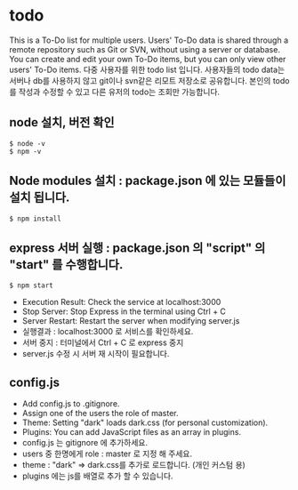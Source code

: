# todo
This is a To-Do list for multiple users. Users' To-Do data is shared through a remote repository such as Git or SVN, without using a server or database. You can create and edit your own To-Do items, but you can only view other users' To-Do items.
다중 사용자를 위한 todo list 입니다.
사용자들의 todo data는 서버나 db를 사용하지 않고 git이나 svn같은 리모트 저장소로 공유합니다.
본인의 todo를 작성과 수정할 수 있고 다른 유저의 todo는 조회만 가능합니다.


## node 설치, 버전 확인
```
$ node -v
$ npm -v
```

## Node modules 설치 : package.json 에 있는 모듈들이 설치 됩니다.
```
$ npm install
```

## express 서버 실행 : package.json 의 "script" 의 "start" 를 수행합니다.
```
$ npm start
```
- Execution Result: Check the service at localhost:3000
- Stop Server: Stop Express in the terminal using Ctrl + C
- Server Restart: Restart the server when modifying server.js
- 실행결과 : localhost:3000 로 서비스를 확인하세요.
- 서버 중지 : 터미널에서 Ctrl + C 로 express 중지 
- server.js 수정 시 서버 재 시작이 필요합니다.

## config.js
- Add config.js to .gitignore.
- Assign one of the users the role of master.
- Theme: Setting "dark" loads dark.css (for personal customization).
- Plugins: You can add JavaScript files as an array in plugins.
- config.js 는 gitignore 에 추가하세요.
- users 중 한명에게 role : master 로 지정 해 주세요.
- theme : "dark" => dark.css를 추가로 로드합니다. (개인 커스텀 용)
- plugins 에는 js를 배열로 추가 할 수 있습니다.  
